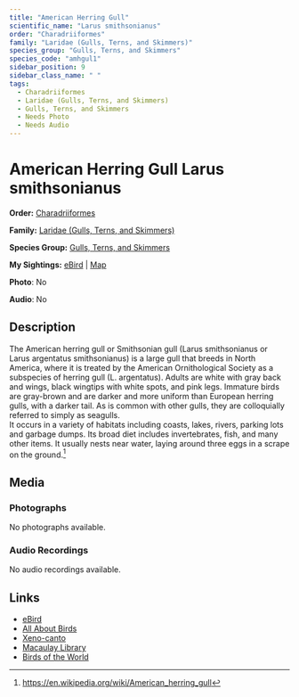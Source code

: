 ```yaml
---
title: "American Herring Gull"
scientific_name: "Larus smithsonianus"
order: "Charadriiformes"
family: "Laridae (Gulls, Terns, and Skimmers)"
species_group: "Gulls, Terns, and Skimmers"
species_code: "amhgul1"
sidebar_position: 9
sidebar_class_name: " "
tags: 
  - Charadriiformes
  - Laridae (Gulls, Terns, and Skimmers)
  - Gulls, Terns, and Skimmers
  - Needs Photo
  - Needs Audio
---
```


# American Herring Gull <span className='sci_name'>Larus smithsonianus</span>

**Order:** [Charadriiformes](/tags/charadriiformes)

**Family:** [Laridae (Gulls, Terns, and Skimmers)](/tags/laridae-gulls-terns-and-skimmers)

**Species Group:** [Gulls, Terns, and Skimmers](/tags/gulls-terns-and-skimmers)

**My Sightings:** [eBird](https://ebird.org/lifelist?r=world&time=life&spp=amhgul1) | [Map](/map?species_code=amhgul1)

**Photo**: No 

**Audio**: No

## Description
The American herring gull or Smithsonian gull (Larus smithsonianus or Larus argentatus smithsonianus) is a large gull that breeds in North America, where it is treated by the American Ornithological Society as a subspecies of herring gull (L. argentatus).
Adults are white with gray back and wings, black wingtips with white spots, and pink legs. Immature birds are gray-brown and are darker and more uniform than European herring gulls, with a darker tail.  As is common with other gulls, they are colloquially referred to simply as seagulls.  
It occurs in a variety of habitats including coasts, lakes, rivers, parking lots and garbage dumps. Its broad diet includes invertebrates, fish, and many other items. It usually nests near water, laying around three eggs in a scrape on the ground.[^1]

[^1]: https://en.wikipedia.org/wiki/American_herring_gull

## Media
### Photographs
No photographs available.

### Audio Recordings
No audio recordings available.

## Links
* [eBird](https://ebird.org/species/amhgul1) 
* [All About Birds](https://www.allaboutbirds.org/guide/amhgul1) 
* [Xeno-canto](https://www.xeno-canto.org/species/larus-smithsonianus) 
* [Macaulay Library](https://search.macaulaylibrary.org/catalog?taxonCode=amhgul1&sort=rating_rank_desc)
* [Birds of the World](https://birdsoftheworld.org/bow/species/amhgul1)
